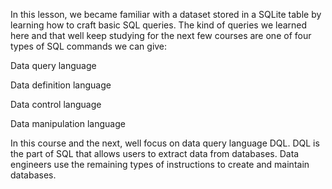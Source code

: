 In this lesson, we became familiar with a dataset stored in a SQLite table by learning how to craft basic SQL queries. The kind of queries we learned here and that well keep studying for the next few courses are one of four types of SQL commands we can give:

Data query language

Data definition language

Data control language

Data manipulation language

In this course and the next, well focus on data query language DQL. DQL is the part of SQL that allows users to extract data from databases. Data engineers use the remaining types of instructions to create and maintain databases. 
